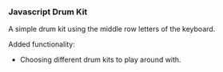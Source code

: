 ### Javascript Drum Kit

A simple drum kit using the middle row letters of the keyboard.

Added functionality:
- Choosing different drum kits to play around with.